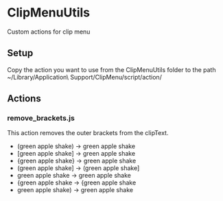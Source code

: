 # ClipMenuUtils
Custom actions for clip menu

## Setup
Copy the action you want to use from the ClipMenuUtils folder to the path ~/Library/Application\ Support/ClipMenu/script/action/

## Actions
### remove_brackets.js
This action removes the outer brackets from the clipText.
* (green apple shake) -> green apple shake
* [green apple shake] -> green apple shake
* {green apple shake} -> green apple shake
* (green apple shake] -> (green apple shake]
* green apple shake -> green apple shake
* {green apple shake -> {green apple shake
* green apple shake) -> green apple shake

